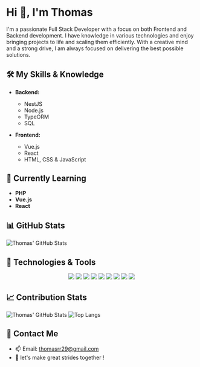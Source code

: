 # Hi 👋, I'm Thomas

I'm a passionate Full Stack Developer with a focus on both Frontend and Backend development. I have knowledge in various technologies and enjoy bringing projects to life and scaling them efficiently. With a creative mind and a strong drive, I am always focused on delivering the best possible solutions.

## 🛠️ My Skills & Knowledge

- **Backend:**
  - NestJS
  - Node.js
  - TypeORM
  - SQL

- **Frontend:**
  - Vue.js
  - React
  - HTML, CSS & JavaScript

## 🌱 Currently Learning

- **PHP**
- **Vue.js**
- **React**

## 📊 GitHub Stats

![Thomas' GitHub Stats](https://github-readme-stats.vercel.app/api?username=Thomasrr29&show_icons=true&theme=dark)

## 🚀 Technologies & Tools

<p align="center">
  <img src="https://img.shields.io/badge/NestJS-E0234E?style=for-the-badge&logo=nestjs&logoColor=white"/>
  <img src="https://img.shields.io/badge/Node.js-43853D?style=for-the-badge&logo=node.js&logoColor=white"/>
  <img src="https://img.shields.io/badge/TypeORM-E535AB?style=for-the-badge&logo=typeorm&logoColor=white"/>
  <img src="https://img.shields.io/badge/SQL-4479A1?style=for-the-badge&logo=postgresql&logoColor=white"/>
  <img src="https://img.shields.io/badge/Vue.js-35495E?style=for-the-badge&logo=vue.js&logoColor=4FC08D"/>
  <img src="https://img.shields.io/badge/React-61DAFB?style=for-the-badge&logo=react&logoColor=black"/>
  <img src="https://img.shields.io/badge/HTML5-E34F26?style=for-the-badge&logo=html5&logoColor=white"/>
  <img src="https://img.shields.io/badge/CSS3-1572B6?style=for-the-badge&logo=css3&logoColor=white"/>
  <img src="https://img.shields.io/badge/JavaScript-F7DF1E?style=for-the-badge&logo=javascript&logoColor=black"/>
</p>

## 📈 Contribution Stats

![Thomas' GitHub Stats](https://github-readme-streak-stats.herokuapp.com/?user=Thomasrr29&theme=dark)
![Top Langs](https://github-readme-stats.vercel.app/api/top-langs/?username=Thomasrr29&layout=compact&theme=dark)

## 📧 Contact Me

- 📫 Email: [thomasrr29@gmail.com](mailto:thomasrr29@gmail.com)
- 💬 let's make great strides together !
